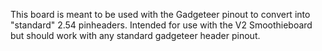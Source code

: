 This board is meant to be used with the Gadgeteer pinout to convert into "standard" 2.54 pinheaders.
Intended for use with the V2 Smoothieboard but should work with any standard gadgeteer header pinout.
